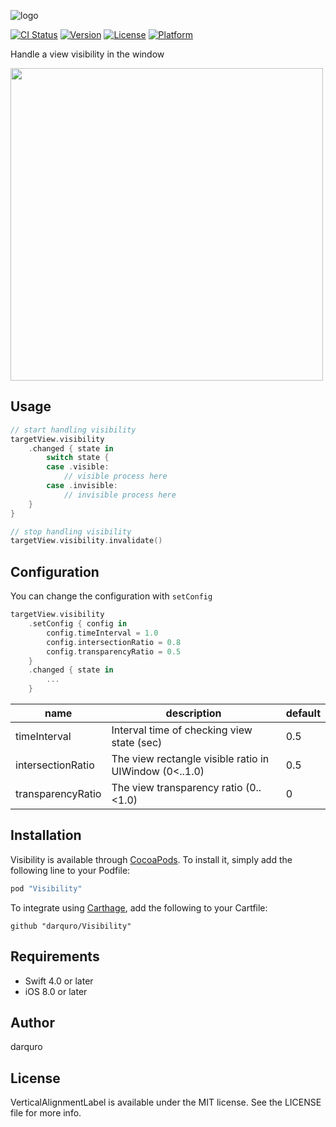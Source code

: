 ![logo](./images/logo.png)

[![CI Status](http://img.shields.io/travis/darquro/Visibility.svg?style=flat)](https://travis-ci.org/darquro/Visibility)
[![Version](https://img.shields.io/cocoapods/v/Visibility.svg?style=flat)](http://cocoapods.org/pods/Visibility)
[![License](https://img.shields.io/cocoapods/l/Visibility.svg?style=flat)](http://cocoapods.org/pods/Visibility)
[![Platform](https://img.shields.io/cocoapods/p/Visibility.svg?style=flat)](http://cocoapods.org/pods/Visibility)

Handle a view visibility in the window

<img height="500px" src="./images/sample.gif"/>

## Usage

```swift
// start handling visibility
targetView.visibility
    .changed { state in
        switch state {
        case .visible:
            // visible process here
        case .invisible:
            // invisible process here
    }
}

// stop handling visibility
targetView.visibility.invalidate()
```

## Configuration

You can change the configuration with `setConfig`

```swift
targetView.visibility
    .setConfig { config in
        config.timeInterval = 1.0
        config.intersectionRatio = 0.8
        config.transparencyRatio = 0.5
    }
    .changed { state in
        ...
    }
```

|name|description|default|
|----|----|----|
|timeInterval|Interval time of checking view state (sec)|0.5|
|intersectionRatio|The view rectangle visible ratio in UIWindow (0<..1.0)|0.5|
|transparencyRatio|The view transparency ratio (0..<1.0)|0|

## Installation

Visibility is available through [CocoaPods](http://cocoapods.org). To install
it, simply add the following line to your Podfile:

```ruby
pod "Visibility"
```

To integrate using [Carthage](https://github.com/Carthage/Carthage), add the following to your Cartfile:

```
github "darquro/Visibility"
```

## Requirements

- Swift 4.0 or later
- iOS 8.0 or later

## Author

darquro

## License

VerticalAlignmentLabel is available under the MIT license. See the LICENSE file for more info.